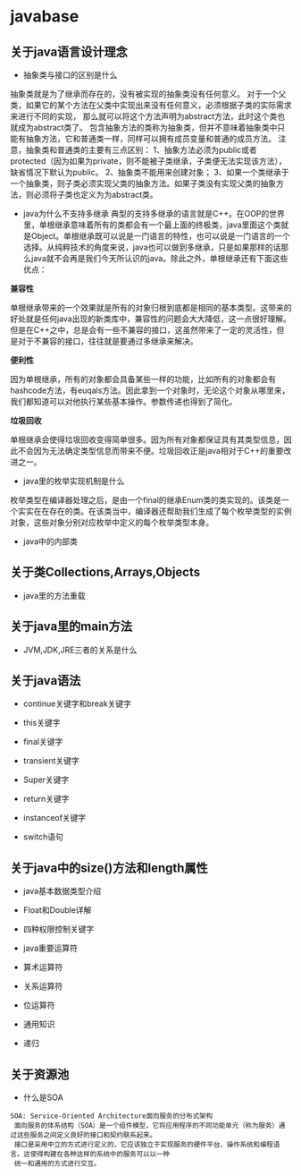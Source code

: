 # javabase

## 关于java语言设计理念

- 抽象类与接口的区别是什么

抽象类就是为了继承而存在的，没有被实现的抽象类没有任何意义。
对于一个父类，如果它的某个方法在父类中实现出来没有任何意义，必须根据子类的实际需求来进行不同的实现，
那么就可以将这个方法声明为abstract方法，此时这个类也就成为abstract类了。
包含抽象方法的类称为抽象类，但并不意味着抽象类中只能有抽象方法，它和普通类一样，同样可以拥有成员变量和普通的成员方法。
注意，抽象类和普通类的主要有三点区别：
1、抽象方法必须为public或者protected（因为如果为private，则不能被子类继承，子类便无法实现该方法），缺省情况下默认为public。
2、抽象类不能用来创建对象；
3、如果一个类继承于一个抽象类，则子类必须实现父类的抽象方法。如果子类没有实现父类的抽象方法，则必须将子类也定义为为abstract类。


- java为什么不支持多继承
典型的支持多继承的语言就是C++。在OOP的世界里，单根继承意味着所有的类都会有一个最上面的终极类，java里面这个类就是Object。单根继承既可以说是一门语言的特性，也可以说是一门语言的一个选择。从纯粹技术的角度来说，java也可以做到多继承，只是如果那样的话那么java就不会再是我们今天所认识的java。除此之外，单根继承还有下面这些优点：

**兼容性**

单根继承带来的一个效果就是所有的对象归根到底都是相同的基本类型。这带来的好处就是任何java出现的新类库中，兼容性的问题会大大降低，这一点很好理解。但是在C++之中，总是会有一些不兼容的接口，这虽然带来了一定的灵活性，但是对于不兼容的接口，往往就是要通过多继承来解决。

**便利性**

因为单根继承，所有的对象都会具备某些一样的功能，比如所有的对象都会有hashcode方法，有euqals方法。因此拿到一个对象时，无论这个对象从哪里来，我们都知道可以对他执行某些基本操作。参数传递也得到了简化。

**垃圾回收**

单根继承会使得垃圾回收变得简单很多。因为所有对象都保证具有其类型信息，因此不会因为无法确定类型信息而带来不便。垃圾回收正是java相对于C++的重要改进之一。

- java里的枚举实现机制是什么

枚举类型在编译器处理之后，是由一个final的继承Enum类的类实现的。该类是一个实实在在存在的类。在该类当中，编译器还帮助我们生成了每个枚举类型的实例对象，这些对象分别对应枚举中定义的每个枚举类型本身。


- java中的内部类

## 关于类Collections,Arrays,Objects

- java里的方法重载

## 关于java里的main方法

- JVM,JDK,JRE三者的关系是什么

## 关于java语法

- continue关键字和break关键字

- this关键字

- final关键字

- transient关键字

- Super关键字

- return关键字

- instanceof关键字

- switch语句

## 关于java中的size()方法和length属性

- java基本数据类型介绍

- Float和Double详解

- 四种权限控制关键字

- java重要运算符

- 算术运算符

- 关系运算符

- 位运算符

- 通用知识

- 递归

## 关于资源池

- 什么是SOA
```
SOA: Service-Oriented Architecture面向服务的分布式架构
 面向服务的体系结构（SOA）是一个组件模型，它将应用程序的不同功能单元（称为服务）通过这些服务之间定义良好的接口和契约联系起来。
 接口是采用中立的方式进行定义的，它应该独立于实现服务的硬件平台、操作系统和编程语言。这使得构建在各种这样的系统中的服务可以以一种
 统一和通用的方式进行交互。
```
